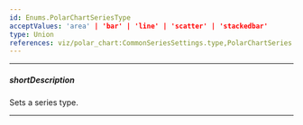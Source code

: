 ```yaml
---
id: Enums.PolarChartSeriesType
acceptValues: 'area' | 'bar' | 'line' | 'scatter' | 'stackedbar'
type: Union
references: viz/polar_chart:CommonSeriesSettings.type,PolarChartSeries.type
---
```

---
##### shortDescription
Sets a series type.

---
